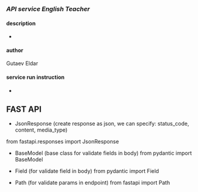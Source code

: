 ### *API service English Teacher*


#### description

- 

#### author

Gutaev Eldar

#### service run instruction

- 


## FAST API

- JsonResponse (create response as json, we can specify: status_code, content, media_type) 
  
from fastapi.responses import JsonResponse

- BaseModel (base class for validate fields in body) 
from pydantic import BaseModel

- Field (for validate field in body) 
from pydantic import Field

- Path (for validate params in endpoint) 
from fastapi import Path